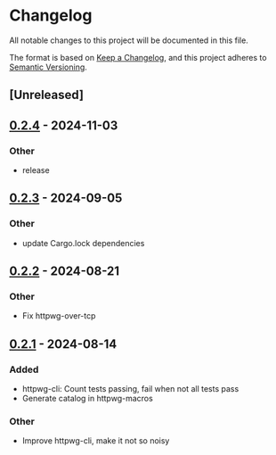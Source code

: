 # Changelog
All notable changes to this project will be documented in this file.

The format is based on [Keep a Changelog](https://keepachangelog.com/en/1.0.0/),
and this project adheres to [Semantic Versioning](https://semver.org/spec/v2.0.0.html).

## [Unreleased]

## [0.2.4](https://github.com/bearcove/loona/compare/httpwg-cli-v0.2.3...httpwg-cli-v0.2.4) - 2024-11-03

### Other

- release

## [0.2.3](https://github.com/bearcove/loona/compare/httpwg-cli-v0.2.2...httpwg-cli-v0.2.3) - 2024-09-05

### Other
- update Cargo.lock dependencies

## [0.2.2](https://github.com/bearcove/loona/compare/httpwg-cli-v0.2.1...httpwg-cli-v0.2.2) - 2024-08-21

### Other
- Fix httpwg-over-tcp

## [0.2.1](https://github.com/bearcove/loona/compare/httpwg-cli-v0.2.0...httpwg-cli-v0.2.1) - 2024-08-14

### Added
- httpwg-cli: Count tests passing, fail when not all tests pass
- Generate catalog in httpwg-macros

### Other
- Improve httpwg-cli, make it not so noisy
